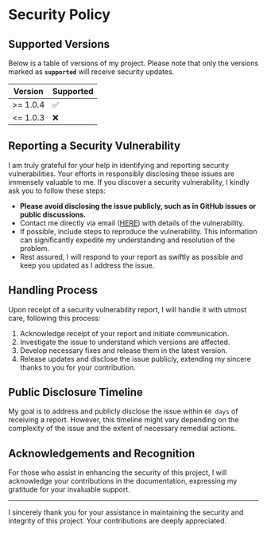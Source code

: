 # Security Policy

## Supported Versions

Below is a table of versions of my project. Please note that only the versions marked as **`supported`** will receive security updates.

| Version  | Supported          |
| -------- | ------------------ |
| >= 1.0.4 | :white_check_mark: |
| <= 1.0.3 | :x:                |

## Reporting a Security Vulnerability

I am truly grateful for your help in identifying and reporting security vulnerabilities. Your efforts in responsibly disclosing these issues are immensely valuable to me. If you discover a security vulnerability, I kindly ask you to follow these steps:

- **Please avoid disclosing the issue publicly, such as in GitHub issues or public discussions.**
- Contact me directly via email ([HERE](mailto:mail@mmq.dev)) with details of the vulnerability.
- If possible, include steps to reproduce the vulnerability. This information can significantly expedite my understanding and resolution of the problem.
- Rest assured, I will respond to your report as swiftly as possible and keep you updated as I address the issue.

## Handling Process

Upon receipt of a security vulnerability report, I will handle it with utmost care, following this process:

1. Acknowledge receipt of your report and initiate communication.
2. Investigate the issue to understand which versions are affected.
3. Develop necessary fixes and release them in the latest version.
4. Release updates and disclose the issue publicly, extending my sincere thanks to you for your contribution.

## Public Disclosure Timeline

My goal is to address and publicly disclose the issue within `60 days` of receiving a report. However, this timeline might vary depending on the complexity of the issue and the extent of necessary remedial actions.

## Acknowledgements and Recognition

For those who assist in enhancing the security of this project, I will acknowledge your contributions in the documentation, expressing my gratitude for your invaluable support.

---

I sincerely thank you for your assistance in maintaining the security and integrity of this project. Your contributions are deeply appreciated.
